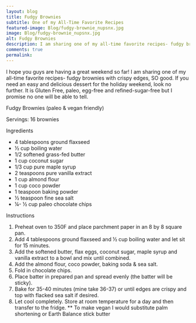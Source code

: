 ```yaml
---
layout: blog
title: Fudgy Brownies
subtitle: One of my All-Time Favorite Recipes
featured-image: Blog/fudgy-brownie_nupsnx.jpg
image: Blog/fudgy-brownie_nupsnx.jpg
alt: Fudgy Brownies
description: I am sharing one of my all-time favorite recipes- fudgy brownies with crispy edges, SO good. If you need an easy and delicious dessert for the holiday weekend, look no further. It is Gluten Free, paleo, egg-free and refined-sugar-free but I promise no one will be able to tell.
comments: true
permalink:
---
```

I hope you guys are having a great weekend so far! I am sharing one of my all-time favorite recipes- fudgy brownies with crispy edges, SO good. If you need an easy and delicious dessert for the holiday weekend, look no further. It is Gluten Free, paleo, egg-free and refined-sugar-free but I promise no one will be able to tell.

Fudgy Brownies (paleo & vegan friendly)

Servings: 16 brownies

Ingredients
* 4 tablespoons ground flaxseed
* ½ cup boiling water
* 1/2 softened grass-fed butter
* 1 cup coconut sugar
* 1/3 cup pure maple syrup
* 2 teaspoons pure vanilla extract
* 1 cup almond flour
* 1 cup coco powder
* 1 teaspoon baking powder
* ½ teaspoon fine sea salt
* ¼- ½ cup paleo chocolate chips

Instructions
1. Preheat oven to 350F and place parchment paper in an 8 by 8 square pan.
2. Add 4 tablespoons ground flaxseed and ½ cup boiling water and let sit for 15 minutes.
3. Add the softened butter, flax eggs, coconut sugar, maple syrup and vanilla extract to a bowl and mix until combined.
4. Add the almond flour, coco powder, baking soda & sea salt.
5. Fold in chocolate chips.
6. Place batter in prepared pan and spread evenly (the batter will be sticky).
7. Bake for 35-40 minutes (mine take 36-37) or until edges are crispy and top with flacked sea salt if desired.
8. Let cool completely. Store at room temperature for a day and then transfer to the fridge.
** To make vegan I would substitute palm shortening or Earth Balance stick butter
